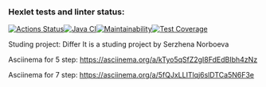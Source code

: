 ### Hexlet tests and linter status:
[![Actions Status](https://github.com/leomaks/java-project-71/actions/workflows/hexlet-check.yml/badge.svg)](https://github.com/leomaks/java-project-71/actions)[![Java CI](https://github.com/leomaks/java-project-71/actions/workflows/main.yml/badge.svg)](https://github.com/leomaks/java-project-71/actions/workflows/main.yml)[![Maintainability](https://api.codeclimate.com/v1/badges/c04124c1652335630e1b/maintainability)](https://codeclimate.com/github/leomaks/java-project-71/maintainability)[![Test Coverage](https://api.codeclimate.com/v1/badges/c04124c1652335630e1b/test_coverage)](https://codeclimate.com/github/leomaks/java-project-71/test_coverage)


Studing project: Differ
It is a studing project by Serzhena Norboeva

Asciinema for 5 step: https://asciinema.org/a/kTyo5qSfZ2gI8FdEdBIbh4zNz

Asciinema for 7 step: https://asciinema.org/a/5fQJxLLITlqj6slDTCa5N6F3e

